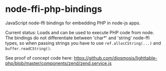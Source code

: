 node-ffi-php-bindings
=====================

JavaScript node-ffi bindings for embedding PHP in node-js apps.

Current status: Loads and can be used to execute PHP code from node. The bindings do not differentiate between 'char*' and 'string' node-ffi types, so when passing strings you have to use `ref.allocCString(...)` and `buffer.readCString()`.

See proof of concept code here: https://github.com/diosmosis/lighttable-php/blob/master/components/zend/zend.service.js

